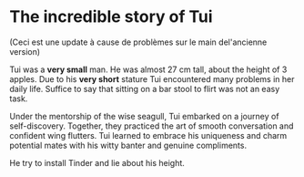# The incredible story of Tui

(Ceci est une update à cause de problèmes sur le main del'ancienne version)

Tui was a **very small** man. He was almost 27 cm tall, about the height of 3 apples. Due to his **very short** stature Tui encountered many problems in her daily life. Suffice to say that sitting on a bar stool to flirt was not an easy task.

Under the mentorship of the wise seagull, Tui embarked on a journey of self-discovery. Together, they practiced the art of smooth conversation and confident wing flutters. Tui learned to embrace his uniqueness and charm potential mates with his witty banter and genuine compliments.

He try to install Tinder and lie about his height.
